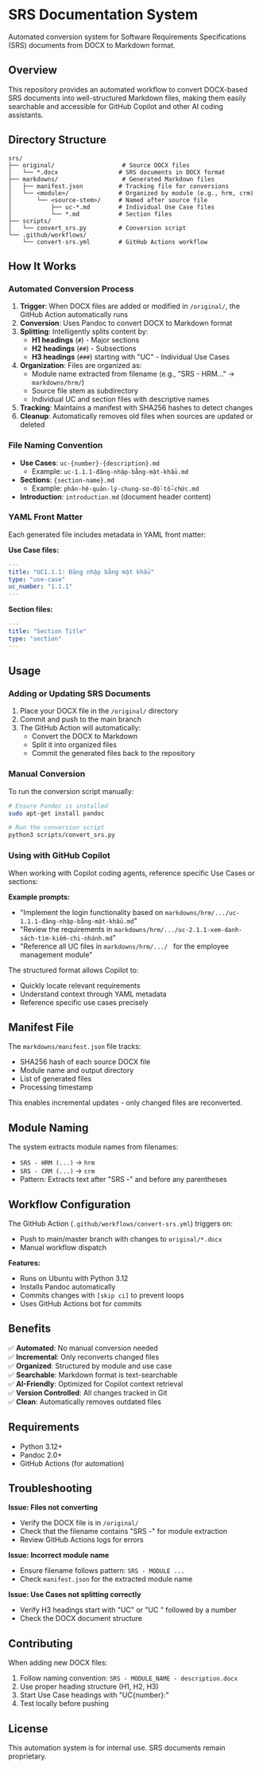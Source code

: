 # SRS Documentation System

Automated conversion system for Software Requirements Specifications (SRS) documents from DOCX to Markdown format.

## Overview

This repository provides an automated workflow to convert DOCX-based SRS documents into well-structured Markdown files, making them easily searchable and accessible for GitHub Copilot and other AI coding assistants.

## Directory Structure

```
srs/
├── original/                   # Source DOCX files
│   └── *.docx                 # SRS documents in DOCX format
├── markdowns/                  # Generated Markdown files
│   ├── manifest.json          # Tracking file for conversions
│   └── <module>/              # Organized by module (e.g., hrm, crm)
│       └── <source-stem>/     # Named after source file
│           ├── uc-*.md        # Individual Use Case files
│           └── *.md           # Section files
├── scripts/
│   └── convert_srs.py         # Conversion script
└── .github/workflows/
    └── convert-srs.yml        # GitHub Actions workflow
```

## How It Works

### Automated Conversion Process

1. **Trigger**: When DOCX files are added or modified in `/original/`, the GitHub Action automatically runs
2. **Conversion**: Uses Pandoc to convert DOCX to Markdown format
3. **Splitting**: Intelligently splits content by:
   - **H1 headings** (`#`) - Major sections
   - **H2 headings** (`##`) - Subsections
   - **H3 headings** (`###`) starting with "UC" - Individual Use Cases
4. **Organization**: Files are organized as:
   - Module name extracted from filename (e.g., "SRS - HRM..." → `markdowns/hrm/`)
   - Source file stem as subdirectory
   - Individual UC and section files with descriptive names
5. **Tracking**: Maintains a manifest with SHA256 hashes to detect changes
6. **Cleanup**: Automatically removes old files when sources are updated or deleted

### File Naming Convention

- **Use Cases**: `uc-{number}-{description}.md`
  - Example: `uc-1.1.1-đăng-nhập-bằng-mật-khẩu.md`
- **Sections**: `{section-name}.md`
  - Example: `phân-hệ-quản-lý-chung-sơ-đồ-tổ-chức.md`
- **Introduction**: `introduction.md` (document header content)

### YAML Front Matter

Each generated file includes metadata in YAML front matter:

**Use Case files:**
```yaml
---
title: "UC1.1.1: Đăng nhập bằng mật khẩu"
type: "use-case"
uc_number: "1.1.1"
---
```

**Section files:**
```yaml
---
title: "Section Title"
type: "section"
---
```

## Usage

### Adding or Updating SRS Documents

1. Place your DOCX file in the `/original/` directory
2. Commit and push to the main branch
3. The GitHub Action will automatically:
   - Convert the DOCX to Markdown
   - Split it into organized files
   - Commit the generated files back to the repository

### Manual Conversion

To run the conversion script manually:

```bash
# Ensure Pandoc is installed
sudo apt-get install pandoc

# Run the conversion script
python3 scripts/convert_srs.py
```

### Using with GitHub Copilot

When working with Copilot coding agents, reference specific Use Cases or sections:

**Example prompts:**
- "Implement the login functionality based on `markdowns/hrm/.../uc-1.1.1-đăng-nhập-bằng-mật-khẩu.md`"
- "Review the requirements in `markdowns/hrm/.../uc-2.1.1-xem-danh-sách-tìm-kiếm-chi-nhánh.md`"
- "Reference all UC files in `markdowns/hrm/.../ ` for the employee management module"

The structured format allows Copilot to:
- Quickly locate relevant requirements
- Understand context through YAML metadata
- Reference specific use cases precisely

## Manifest File

The `markdowns/manifest.json` file tracks:
- SHA256 hash of each source DOCX file
- Module name and output directory
- List of generated files
- Processing timestamp

This enables incremental updates - only changed files are reconverted.

## Module Naming

The system extracts module names from filenames:
- `SRS - HRM (...)` → `hrm`
- `SRS - CRM (...)` → `crm`
- Pattern: Extracts text after "SRS -" and before any parentheses

## Workflow Configuration

The GitHub Action (`.github/workflows/convert-srs.yml`) triggers on:
- Push to main/master branch with changes to `original/*.docx`
- Manual workflow dispatch

**Features:**
- Runs on Ubuntu with Python 3.12
- Installs Pandoc automatically
- Commits changes with `[skip ci]` to prevent loops
- Uses GitHub Actions bot for commits

## Benefits

✅ **Automated**: No manual conversion needed  
✅ **Incremental**: Only reconverts changed files  
✅ **Organized**: Structured by module and use case  
✅ **Searchable**: Markdown format is text-searchable  
✅ **AI-Friendly**: Optimized for Copilot context retrieval  
✅ **Version Controlled**: All changes tracked in Git  
✅ **Clean**: Automatically removes outdated files  

## Requirements

- Python 3.12+
- Pandoc 2.0+
- GitHub Actions (for automation)

## Troubleshooting

**Issue: Files not converting**
- Verify the DOCX file is in `/original/`
- Check that the filename contains "SRS -" for module extraction
- Review GitHub Actions logs for errors

**Issue: Incorrect module name**
- Ensure filename follows pattern: `SRS - MODULE ...`
- Check `manifest.json` for the extracted module name

**Issue: Use Cases not splitting correctly**
- Verify H3 headings start with "UC" or "UC " followed by a number
- Check the DOCX document structure

## Contributing

When adding new DOCX files:
1. Follow naming convention: `SRS - MODULE_NAME - description.docx`
2. Use proper heading structure (H1, H2, H3)
3. Start Use Case headings with "UC{number}:"
4. Test locally before pushing

## License

This automation system is for internal use. SRS documents remain proprietary.
